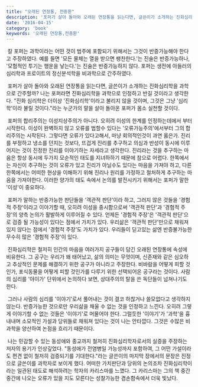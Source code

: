 ```yaml
---
title: "오래된 연장통, 전중환"
description: '포퍼가 살아 돌아와 오래된 연장통을 읽는다면, 글쓴이가 소개하는 진화심리학을 과학으로 간주할까? 나는 포퍼라면 진화심리학을 과학으로 인정하고 반길 것이라고 생각한다. "진화 심리학은 더이상 '진화심리학'이라고 불리지 않을 것이며, 그것은 그냥 '심리학'이라 불릴 것이다."라는 누군가의 말을 살아 돌아온 포퍼가 몸소 실천할 것이다.'
date: '2016-04-15'
category: 'book'
keywords: '오래된 연장통,전중환'
---
```


&nbsp;칼 포퍼는 과학이라는 어떤 것이 범주에 포함되기 위해서는 그것이 반증가능해야 한다고 주장하였다. 예를 들면 '모든 물체는 열을 받으면 팽찬한다.'는 진술은 반증가능하나, '모험적인 투기는 행운을 낳는다.'는 진술은 반증가능하지 않다. 포퍼는 생전에 아들러의 심리학과 프로이트의 정신분석학을 비과학으로 간주하였다.

&nbsp;포퍼가 살아 돌아와 오래된 연장통을 읽는다면, 글쓴이가 소개하는 진화심리학을 과학으로 간주할까? 나는 포퍼라면 진화심리학을 과학으로 인정하고 반길 것이라고 생각한다. "진화 심리학은 더이상 '진화심리학'이라고 불리지 않을 것이며, 그것은 그냥 '심리학'이라 불릴 것이다."라는 누군가의 말을 살아 돌아온 포퍼가 몸소 실천할 것이다.

&nbsp;포퍼의 합리주의는 이성지상주의가 아니다. 오히려 이성의 한계를 인정하는데에서 부터 시작한다. 이성이 완벽하지 않고 오류를 범할수 있다는 '오류가능주의'에서부터 그의 합리주의는 시작된다. 그렇다면 오류가 있다고해서, 마냥 회의적인것이 과연 옳은가. 진리를 부정하고 냉소를 던지는 것보다, 뜨겁게 진리를 추구하고 의심과 반성이 동시에 이루어지는 것이 진정한 진리를 이야기하는 자세라고 생각한다. 진리라는 것을 추구하는 마음은 항상 동시에 두가지 모순적인 태도를 지녀하하기 때문에 참으로 어렵다. 한쪽에서는 자신이 추구하는 것이 오류가 있고 진리가 아닐수도 있다는 마음을 가져야 하고, 다른 한쪽에서는 어떠한 현상을 이해하기 위해 진리나 원리를 가정하고 철처하게 추구하는 마음을 가져야한다. 이러한 양가의 태도 속에서 논의를 발전시키기 위해서는 포퍼가 말한 '이성'이 중요하다.

&nbsp;포퍼가 말하는 반증가능한 판단들을 '객관적 판단'이라 하고, 그러지 않은 것들을 '경험적 주장'이라고 이야기할 때, 오히려 이성을 중시함으로써 '객관적 판단'과 '경험적 주장'의 양측 논의가 활발하게 이루어질 수 있다. 언제든 '경험적 주장'은 '객관적 판단'으로 검증 될 가능성이 있다는 점에서 가치가 있다. 우리삶은 '객관적 판단'만으로 채워져있지 않다는 점에서 '경험적 주장'도 가치가 있다. 우리들이 딛고있는 삶엔 반증불가능한 무수히 많은 '경험적 주장'이 있다.

&nbsp;진화심리학은 철저히 인간의 마음을 여러가지 공구들이 담긴 오래된 연장통에 속성에 비유한다. 그 공구는 우리가 왜 태어났고, 삶의 의미는 무엇이며, 신존재와 같은 심오하고 추상적인 문제를 해결하기 위한 공구가 아니라고 주장한다. 비바람을 어떻게 피할 것인가, 포식동물을 어떻게 피할 것인가를 다루기 위한 선택되어온 공구라는 것이다. 사람의 심리를  '야이가' 단위에서 논의하다 보면, 상대주의의 탈을 쓴 독단들이 넘쳐나기도 한다.

&nbsp;그러나 사람의 심리를 '이야기'로서 풀어내는 것이 결코 하찮거나 쓸모없다고 생각하지 않는다. 반증가능한 것으로만 우리삶을 채울 수 없는 것을 인정하고 느낀다. 오히려 그렇게 이야기할 수 없는 것들은 '이야기'로 머물어야 한다. 그럴듯한 '이야기'가 '과학'을 흉내내며 소모적인 가설과 당위들로 채워져 있다는 것이 나는 안타깝다. 그것은 수많은 비과학을 양산하여 논점을 흐리기 때문이다.

&nbsp;나는 민감할 수 있는 동성애와 종교까지 철저히 진화심리학자로서의 실증을 주장하는 저자의 용기가 인상깊었다. "동성애가 전염병일 가능성까지 포함하여, 그 어떤 가설이라도 편견 없이 철저히 검증되기를 기대한다."라는 글쓴이의 마지막 장에서의 문장은 진정으로 글쓴이를 과학자로 보이게 했다. 어떠한 가치판단과 당위의 논의조차 진화심리학이라는 일관된 태도로 해석하려는 학자의 카리스마를 느꼈다. 그 카리스마는 그의 책 중간중간에 나오는 오류가 있을 지도 모른다는 성찰가능한 겸손함속에서 더욱 빛났다.

